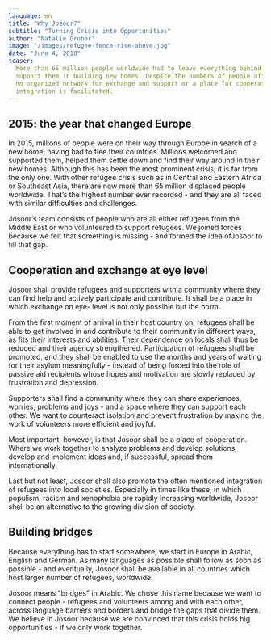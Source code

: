 ```yaml
---
language: en
title: "Why Josoor?"
subtitle: "Turning Crisis into Opportunities"
author: "Natalie Gruber"
image: "/images/refugee-fence-rise-above.jpg"
date: "June 4, 2018"
teaser:
  More than 65 million people worldwide had to leave everything behind. Millions of others 
  support them in building new homes. Despite the numbers of people affected, there is still 
  no organized network for exchange and support or a place for cooperation where true 
  integration is facilitated.
---
```


## 2015: the year that changed Europe

In 2015, millions of people were on their way through Europe in search of a new home, having had to flee their countries. Millions welcomed and supported them, helped them settle down and find their way around in their new homes. Although this has been the most prominent crisis, it is far from the only one. With other refugee crisis such as in Central and Eastern Africa or Southeast Asia, there are now more than 65 million displaced people worldwide. That’s the highest number ever recorded - and they are all faced with similar difficulties and challenges.

Josoor’s team consists of people who are all either refugees from the Middle East or who volunteered to support refugees. We joined forces because we felt that something is missing - and formed the idea of ​​Josoor to fill that gap.

## Cooperation and exchange at eye level
 
Josoor shall provide refugees and supporters with a community where they can find help and actively participate and contribute. It shall be a place in which exchange on eye- level is not only possible but the norm.

From the first moment of arrival in their host country on, refugees shall be able to get involved in and contribute to their community in different ways, as fits their interests and abilities. Their dependence on locals shall thus be reduced and their agency strengthened. Participation of refugees shall be promoted, and they shall be enabled to use the months and years of waiting for their asylum meaningfully - instead of being forced into the role of passive aid recipients whose hopes and motivation are slowly replaced by frustration and depression.
 
Supporters shall find a community where they can share experiences, worries, problems and joys - and a space where they can support each other. We want to counteract isolation and prevent frustration by making the work of volunteers more efficient and joyful.
 
Most important, however, is that Josoor shall be a place of cooperation. Where we work together to analyze problems and develop solutions, develop and implement ideas and, if successful, spread them internationally.
 
Last but not least, Josoor shall also promote the often mentioned integration of refugees into local societies. Especially in times like these, in which populism, racism and xenophobia are rapidly increasing worldwide, Josoor shall be an alternative to the growing division of society.

## Building bridges

Because everything has to start somewhere, we start in Europe in Arabic, English and German. As many languages ​​as possible shall follow as soon as possible - and eventually, Josoor shall be available in all countries which host larger number of refugees, worldwide.

Josoor means "bridges" in Arabic. We chose this name because we want to connect people - refugees and volunteers among and with each other, across language barriers and borders and bridge the gaps that divide them. We believe in Josoor because we are convinced that this crisis holds big opportunities - if we only work together.
